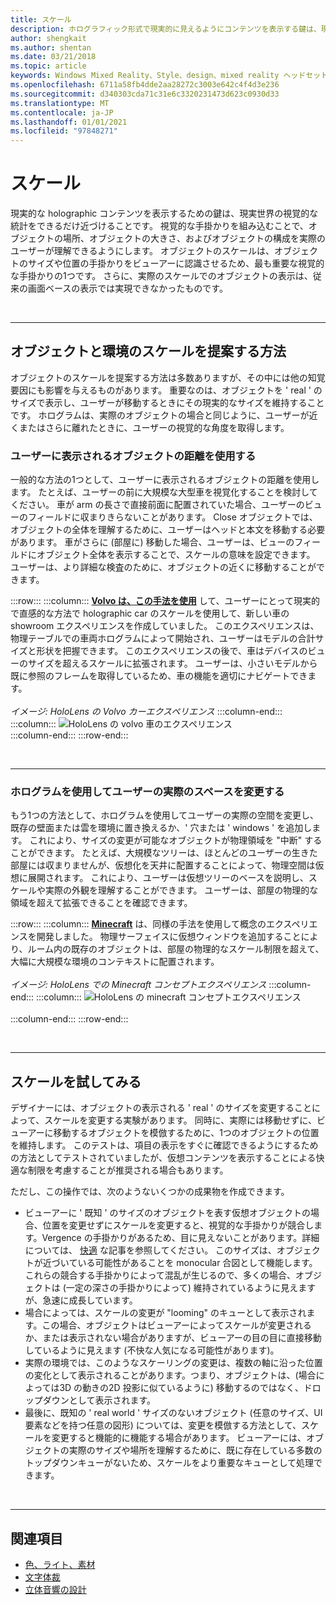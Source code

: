 ```yaml
---
title: スケール
description: ホログラフィック形式で現実的に見えるようにコンテンツを表示する鍵は、現実世界の視覚的な統計に可能な限り近付けることです。
author: shengkait
ms.author: shentan
ms.date: 03/21/2018
ms.topic: article
keywords: Windows Mixed Reality、Style、design、mixed reality ヘッドセット、windows mixed reality ヘッドセット、virtual Reality ヘッドセット、HoloLens、scale、ホログラム
ms.openlocfilehash: 6711a58fb4dde2aa28272c3003e642c4f4d3e236
ms.sourcegitcommit: d340303cda71c31e6c3320231473d623c0930d33
ms.translationtype: MT
ms.contentlocale: ja-JP
ms.lasthandoff: 01/01/2021
ms.locfileid: "97848271"
---
```

# <a name="scale"></a>スケール

現実的な holographic コンテンツを表示するための鍵は、現実世界の視覚的な統計をできるだけ近づけることです。 視覚的な手掛かりを組み込むことで、オブジェクトの場所、オブジェクトの大きさ、およびオブジェクトの構成を実際のユーザーが理解できるようにします。 オブジェクトのスケールは、オブジェクトのサイズや位置の手掛かりをビューアーに認識させるため、最も重要な視覚的な手掛かりの1つです。 さらに、実際のスケールでのオブジェクトの表示は、従来の画面ベースの表示では実現できなかったものです。

<br>

---

## <a name="how-to-suggest-the-scale-of-objects-and-environments"></a>オブジェクトと環境のスケールを提案する方法

オブジェクトのスケールを提案する方法は多数ありますが、その中には他の知覚要因にも影響を与えるものがあります。 重要なのは、オブジェクトを ' real ' のサイズで表示し、ユーザーが移動するときにその現実的なサイズを維持することです。 ホログラムは、実際のオブジェクトの場合と同じように、ユーザーが近くまたはさらに離れたときに、ユーザーの視覚的な角度を取得します。

### <a name="use-the-distance-of-objects-as-theyre-presented-to-the-user"></a>ユーザーに表示されるオブジェクトの距離を使用する

一般的な方法の1つとして、ユーザーに表示されるオブジェクトの距離を使用します。 たとえば、ユーザーの前に大規模な大型車を視覚化することを検討してください。 車が arm の長さで直接前面に配置されていた場合、ユーザーのビューのフィールドに収まりきらないことがあります。 Close オブジェクトでは、オブジェクトの全体を理解するために、ユーザーはヘッドと本文を移動する必要があります。 車がさらに (部屋に) 移動した場合、ユーザーは、ビューのフィールドにオブジェクト全体を表示することで、スケールの意味を設定できます。 ユーザーは、より詳細な検査のために、オブジェクトの近くに移動することができます。

:::row:::
    :::column:::
        **[Volvo は、この手法を使用](https://www.youtube.com/watch?v=DilzwF90vec)** して、ユーザーにとって現実的で直感的な方法で holographic car のスケールを使用して、新しい車の showroom エクスペリエンスを作成していました。 このエクスペリエンスは、物理テーブルでの車両ホログラムによって開始され、ユーザーはモデルの合計サイズと形状を把握できます。 このエクスペリエンスの後で、車はデバイスのビューのサイズを超えるスケールに拡張されます。 ユーザーは、小さいモデルから既に参照のフレームを取得しているため、車の機能を適切にナビゲートできます。<br>
        <br>
        *イメージ: HoloLens の Volvo カーエクスペリエンス*
    :::column-end:::
        :::column:::
       ![HoloLens の volvo 車のエクスペリエンス](images/volvo-cars-microsoft-hololens-experience01-640px.jpg)<br>
    :::column-end:::
:::row-end:::


<br>

---

### <a name="use-holograms-to-modify-the-users-real-space"></a>ホログラムを使用してユーザーの実際のスペースを変更する

もう1つの方法として、ホログラムを使用してユーザーの実際の空間を変更し、既存の壁面または雲を環境に置き換えるか、' 穴または ' windows ' を追加します。 これにより、サイズの変更が可能なオブジェクトが物理領域を "中断" することができます。 たとえば、大規模なツリーは、ほとんどのユーザーの生きた部屋には収まりませんが、仮想化を天井に配置することによって、物理空間は仮想に展開されます。 これにより、ユーザーは仮想ツリーのベースを説明し、スケールや実際の外観を理解することができます。 ユーザーは、部屋の物理的な領域を超えて拡張できることを確認できます。

:::row:::
    :::column:::
        **[Minecraft](https://minecraft.net/)** は、同様の手法を使用して概念のエクスペリエンスを開発しました。 物理サーフェイスに仮想ウィンドウを追加することにより、ルーム内の既存のオブジェクトは、部屋の物理的なスケール制限を超えて、大幅に大規模な環境のコンテキストに配置されます。<br>
        <br>
        *イメージ: HoloLens での Minecraft コンセプトエクスペリエンス*
    :::column-end:::
        :::column:::
       ![HoloLens の minecraft コンセプトエクスペリエンス](images/800px-minecraftwindow-640px.jpg)<br><br>
    :::column-end:::
:::row-end:::


<br>

---


## <a name="experimenting-with-scale"></a>スケールを試してみる

デザイナーには、オブジェクトの表示される ' real ' のサイズを変更することによって、スケールを変更する実験があります。 同時に、実際には移動せずに、ビューアーに移動するオブジェクトを模倣するために、1つのオブジェクトの位置を維持します。 このテストは、項目の表示をすぐに確認できるようにするための方法としてテストされていましたが、仮想コンテンツを表示することによる快適な制限を考慮することが推奨される場合もあります。

ただし、この操作では、次のようないくつかの成果物を作成できます。
* ビューアーに ' 既知 ' のサイズのオブジェクトを表す仮想オブジェクトの場合、位置を変更せずにスケールを変更すると、視覚的な手掛かりが競合します。Vergence の手掛かりがあるため、目に見えないことがあります。詳細については、 [快適](comfort.md) な記事を参照してください。 このサイズは、オブジェクトが近づいている可能性があることを monocular 合図として機能します。 これらの競合する手掛かりによって混乱が生じるので、多くの場合、オブジェクトは (一定の深さの手掛かりによって) 維持されているように見えますが、急速に成長しています。
* 場合によっては、スケールの変更が "looming" のキューとして表示されます。この場合、オブジェクトはビューアーによってスケールが変更されるか、または表示されない場合がありますが、ビューアーの目の目に直接移動しているように見えます (不快な人気になる可能性があります)。
* 実際の環境では、このようなスケーリングの変更は、複数の軸に沿った位置の変化として表示されることがあります。つまり、オブジェクトは、(場合によっては3D の動きの2D 投影に似ているように) 移動するのではなく、ドロップダウンとして表示されます。
* 最後に、既知の ' real world ' サイズのないオブジェクト (任意のサイズ、UI 要素などを持つ任意の図形) については、変更を模倣する方法として、スケールを変更すると機能的に機能する場合があります。 ビューアーには、オブジェクトの実際のサイズや場所を理解するために、既に存在している多数のトップダウンキューがないため、スケールをより重要なキューとして処理できます。

<br>

---

## <a name="see-also"></a>関連項目
* [色、ライト、素材](../color,-light-and-materials.md)
* [文字体裁](typography.md)
* [立体音響の設計](spatial-sound-design.md)
